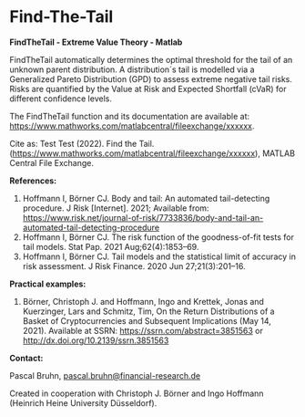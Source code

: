 # Find-The-Tail
**FindTheTail - Extreme Value Theory - Matlab**

FindTheTail automatically determines the optimal threshold for the tail of an unknown parent distribution. A distribution´s tail is modelled via a Generalized Pareto Distribution (GPD) to assess extreme negative tail risks. Risks are quantified by the Value at Risk and Expected Shortfall (cVaR) for different confidence levels.

The FindTheTail function and its documentation are available at: https://www.mathworks.com/matlabcentral/fileexchange/xxxxxx.

Cite as:
Test Test (2022). Find the Tail. (https://www.mathworks.com/matlabcentral/fileexchange/xxxxxx), MATLAB Central File Exchange.

**References:**

1. Hoffmann I, Börner CJ. Body and tail: An automated tail-detecting procedure. J Risk [Internet]. 2021; Available from: https://www.risk.net/journal-of-risk/7733836/body-and-tail-an-automated-tail-detecting-procedure
2. Hoffmann I, Börner CJ. The risk function of the goodness-of-fit tests for tail models. Stat Pap. 2021 Aug;62(4):1853–69. 
3. Hoffmann I, Börner CJ. Tail models and the statistical limit of accuracy in risk assessment. J Risk Finance. 2020 Jun 27;21(3):201–16. 

**Practical examples:**

1. Börner, Christoph J. and Hoffmann, Ingo and Krettek, Jonas and Kuerzinger, Lars and Schmitz, Tim, On the Return Distributions of a Basket of Cryptocurrencies and Subsequent Implications (May 14, 2021). Available at SSRN: https://ssrn.com/abstract=3851563 or http://dx.doi.org/10.2139/ssrn.3851563

**Contact:**

Pascal Bruhn, pascal.bruhn@financial-research.de

Created in cooperation with Christoph J. Börner and Ingo Hoffmann (Heinrich Heine University Düsseldorf).
